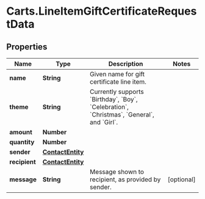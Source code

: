 # Carts.LineItemGiftCertificateRequestData

## Properties
Name | Type | Description | Notes
------------ | ------------- | ------------- | -------------
**name** | **String** | Given name for gift certificate line item. | 
**theme** | **String** | Currently supports &#x60;Birthday&#x60;, &#x60;Boy&#x60;, &#x60;Celebration&#x60;, &#x60;Christmas&#x60;, &#x60;General&#x60;, and &#x60;Girl&#x60;. | 
**amount** | **Number** |  | 
**quantity** | **Number** |  | 
**sender** | [**ContactEntity**](ContactEntity.md) |  | 
**recipient** | [**ContactEntity**](ContactEntity.md) |  | 
**message** | **String** | Message shown to recipient, as provided by sender. | [optional] 

